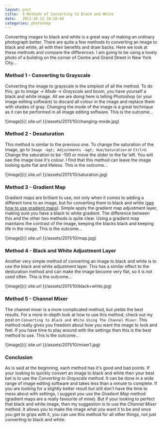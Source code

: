 ```yaml
---
layout: post
title:  5 Methods of Converting to Black and White
date:   2011-10-12 18:10:48
categories: photoshop
---
```


Converting images to black and white is a great way of making an ordinary photograph better.  There are quite a few methods to converting an image to black and white, all with their benefits and draw backs. Here we look at these methods and compare the differences. I am going to be using a lovely photo of a building on the corner of Centre and Grand Street in New York City...

### Method 1 - Converting to Grayscale

Converting the image to grayscale is the simplest of all the method. To do this, go to _Image -&gt; Mode -&gt; Grayscale_ and boom, you have yourself a black and white image. All we are doing here is telling Photoshop (or your image editing software) to discard all colour in the image and replace them with shades of gray. Changing the mode of the image is a great technique as it can be performed in all image editing software. This is the outcome...

![image]({{ site.url }}/assets/2011/10/changing-mode.jpg)

### Method 2 - Desaturation

This method is similar to the previous one. To change the saturation of the image, go to `Image -&gt; Adjustments -&gt; Hue/Saturation` or `Ctrl+U`. Change the saturation to be -100 or move the slider to the far left. You will see the image lose it's colour. I find that this method can leave the image looking quite flat and lifeless. This is the outcome...

![image]({{ site.url }}/assets/2011/10/saturation.jpg)

### Method 3 - Gradient Map

Gradient maps are brilliant to use, not only when it comes to adding a different tone to an image, but for converting them to black and white ([see how to use gradient maps](http://benholland.me/design/photoshop-tutorial-using-gradient-maps/)). Simple apply the gradient map adjustment layer, making sure you have a black to white gradient. The difference between this and the other two methods is quite clear. Using a gradient map maintains the contrast of the image, keeping the blacks black and keeping life in the image. This is the outcome...

![image]({{ site.url }}/assets/2011/10/map.jpg)

### Method 4 - Black and White Adjustment Layer

Another very simple method of converting an image to black and white is to use the black and white adjustment layer. This has a similar effect to the desturation method and can make the image become very flat, so it is not used often. This is the outcome...

![image]({{ site.url }}/assets/2011/10/black+white.jpg)

### Method 5 - Channel Mixer

The channel mixer is a more complicated method, but yields the best results. For a more in-depth look at how to use this method, check out my post on `Converting to Black and White Using The Channel Mixer`. This method really gives you freedom about how you want the image to look and feel. If you have time to play around with the settings then this is the best method to use. This is the outcome...

![image]({{ site.url }}/assets/2011/10/mixer1.jpg)

### Conclusion

As is said at the beginning, each method has it's good and bad points. If your looking to quickly convert an image to black and white then your best bet is to use the _Converting to Grayscale_ method. It can be done in a wide range of image editing software and takes less than a minute to complete. If you are looking for a slightly better result but still don't have the time to mess about with settings, I suggest you use the _Gradient Map_ method (gradient maps are a really favourite of mine). But if your looking to perfect that black and white image, then my suggestion is to use the _Channel Mixer_ method. It allows you to make the image what you want it to be and once you get to grips with it, you can use this method for all other things, not just converting to black and white.
